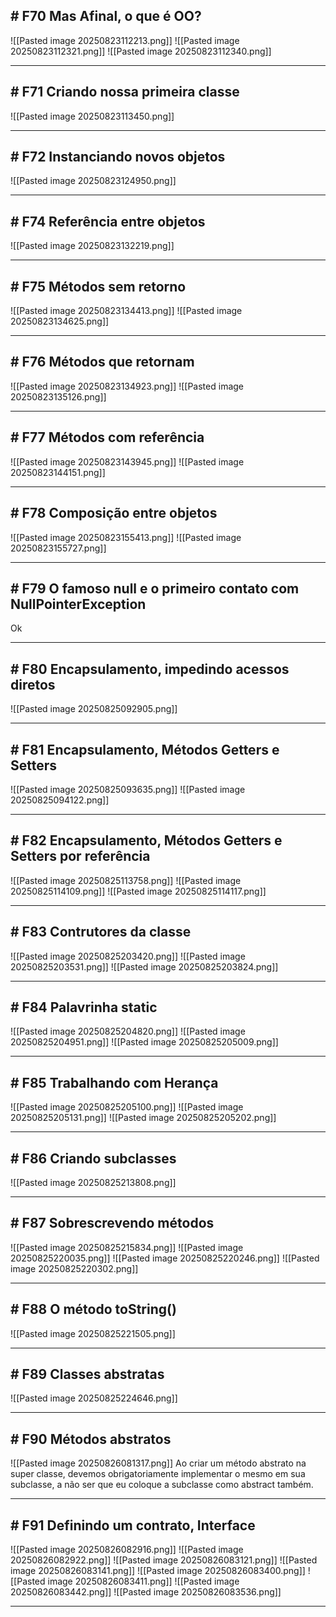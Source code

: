 ## # F70 Mas Afinal, o que é OO?

![[Pasted image 20250823112213.png]]
![[Pasted image 20250823112321.png]]
![[Pasted image 20250823112340.png]]

---

## # F71 Criando nossa primeira classe

![[Pasted image 20250823113450.png]]

---

## # F72 Instanciando novos objetos

![[Pasted image 20250823124950.png]]

---

## # F74 Referência entre objetos

![[Pasted image 20250823132219.png]]

---

## # F75 Métodos sem retorno

![[Pasted image 20250823134413.png]]
![[Pasted image 20250823134625.png]]

---

## # F76 Métodos que retornam

![[Pasted image 20250823134923.png]]
![[Pasted image 20250823135126.png]]

----

## # F77 Métodos com referência

![[Pasted image 20250823143945.png]]
![[Pasted image 20250823144151.png]]

---

## # F78 Composição entre objetos

![[Pasted image 20250823155413.png]]
![[Pasted image 20250823155727.png]]

---

## # F79 O famoso null e o primeiro contato com NullPointerException

Ok

---

## # F80 Encapsulamento, impedindo acessos diretos

![[Pasted image 20250825092905.png]]

---

## # F81 Encapsulamento, Métodos Getters e Setters

![[Pasted image 20250825093635.png]]
![[Pasted image 20250825094122.png]]

---

## # F82 Encapsulamento, Métodos Getters e Setters por referência

![[Pasted image 20250825113758.png]]
![[Pasted image 20250825114109.png]]
![[Pasted image 20250825114117.png]]

---

## # F83 Contrutores da classe

![[Pasted image 20250825203420.png]]
![[Pasted image 20250825203531.png]]
![[Pasted image 20250825203824.png]]

---

## # F84 Palavrinha static

![[Pasted image 20250825204820.png]]
![[Pasted image 20250825204951.png]]
![[Pasted image 20250825205009.png]]

---

## # F85 Trabalhando com Herança

![[Pasted image 20250825205100.png]]
![[Pasted image 20250825205131.png]]
![[Pasted image 20250825205202.png]]

---

## # F86 Criando subclasses

![[Pasted image 20250825213808.png]]


---

## # F87 Sobrescrevendo métodos

![[Pasted image 20250825215834.png]]
![[Pasted image 20250825220035.png]]
![[Pasted image 20250825220246.png]]
![[Pasted image 20250825220302.png]]

---

## # F88 O método toString()

![[Pasted image 20250825221505.png]]

---

## # F89 Classes abstratas

![[Pasted image 20250825224646.png]]

---

## # F90 Métodos abstratos

![[Pasted image 20250826081317.png]]
Ao criar um método abstrato na super classe, devemos obrigatoriamente implementar o mesmo em sua subclasse, a não ser que eu coloque a subclasse como abstract também.

---

## # F91 Definindo um contrato, Interface

![[Pasted image 20250826082916.png]]
![[Pasted image 20250826082922.png]]
![[Pasted image 20250826083121.png]]
![[Pasted image 20250826083141.png]]
![[Pasted image 20250826083400.png]]
![[Pasted image 20250826083411.png]]
![[Pasted image 20250826083442.png]]
![[Pasted image 20250826083536.png]]

---
